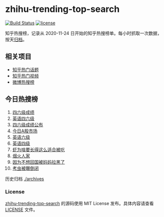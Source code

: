 # zhihu-trending-top-search

[![Build Status](https://github.com/justjavac/zhihu-trending-top-search/workflows/ci/badge.svg?branch=main)](https://github.com/justjavac/zhihu-trending-top-search/actions)
[![license](https://img.shields.io/github/license/justjavac/zhihu-trending-top-search)](https://github.com/justjavac/zhihu-trending-top-search/blob/main/LICENSE)

知乎热搜榜，记录从 2020-11-24
日开始的知乎热搜榜单。每小时抓取一次数据，按天[归档](./archives)。

## 相关项目

- [知乎热门话题](https://github.com/justjavac/zhihu-trending-hot-questions)
- [知乎热门视频](https://github.com/justjavac/zhihu-trending-hot-video)
- [微博热搜榜](https://github.com/justjavac/weibo-trending-hot-search)

## 今日热搜榜

<!-- BEGIN -->
<!-- 最后更新时间 Thu Feb 29 2024 09:39:42 GMT+0800 (China Standard Time) -->

1. [四六级成绩](https://www.zhihu.com/search?q=四六级成绩)
1. [英语四六级](https://www.zhihu.com/search?q=英语四六级)
1. [四六级成绩公布](https://www.zhihu.com/search?q=四六级成绩公布)
1. [今日A股市场](https://www.zhihu.com/search?q=今日A股市场)
1. [英语六级](https://www.zhihu.com/search?q=英语六级)
1. [英语四级](https://www.zhihu.com/search?q=英语四级)
1. [虾为啥要长得这么适合被吃](https://www.zhihu.com/search?q=虾为啥要长得这么适合被吃)
1. [烟火人家](https://www.zhihu.com/search?q=烟火人家)
1. [因为不想回国被妈妈拉黑了](https://www.zhihu.com/search?q=因为不想回国被妈妈拉黑了)
1. [考虫被曝倒闭](https://www.zhihu.com/search?q=考虫被曝倒闭)

<!-- END -->

历史归档 [./archives](./archives)

### License

[zhihu-trending-top-search](https://github.com/justjavac/zhihu-trending-top-search)
的源码使用 MIT License 发布。具体内容请查看 [LICENSE](./LICENSE) 文件。
